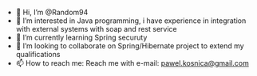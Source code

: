 - 👋 Hi, I’m @Random94
- 👀 I’m interested in Java programming, i have experience in integration with external systems with soap and rest service 
- 🌱 I’m currently learning Spring securuty
- 💞️ I’m looking to collaborate on Spring/Hibernate project to extend my qualifications
- 📫 How to reach me: Reach me with e-mail: pawel.kosnica@gmail.com

<!---
Random94/Random94 is a ✨ special ✨ repository because its `README.md` (this file) appears on your GitHub profile.
You can click the Preview link to take a look at your changes.
--->
